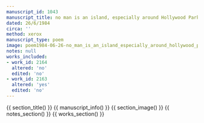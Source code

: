 ```yaml
---
manuscript_id: 1043
manuscript_title: no man is an island, especially around Hollywood Park
dated: 26/6/1984
circa: ''
method: xerox
manuscript_type: poem
image: poem1984-06-26-no_man_is_an_island_especially_around_hollywood_park.jpg
notes: null
works_included:
- work_id: 2164
  altered: 'no'
  edited: 'no'
- work_id: 2163
  altered: 'yes'
  edited: 'no'
---
```


{{ section_title() }}
{{ manuscript_info() }}
{{ section_image() }}
{{ notes_section() }}
{{ works_section() }}
